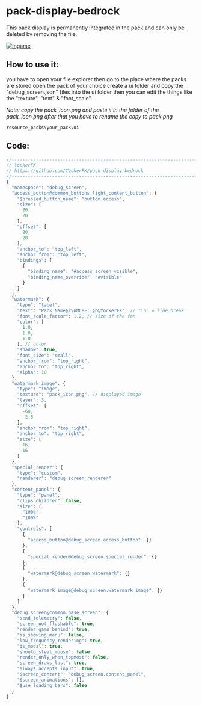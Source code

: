 # pack-display-bedrock
This pack display is permanently integrated in the pack and can only be deleted by removing the file.

[![ingame](https://cdn.discordapp.com/attachments/586639642552565790/826751863754981376/Minecraft_31.03.2021_11_31_12.png)](https://github.com/YockerFX/pack-display-bedrock)

## How to use it:
you have to open your file explorer then go to the place where the packs are stored open the pack of your choice create a ui folder and copy the "debug_screen.json" files into the ui folder then you can edit the things like the "texture", "text" & "font_scale".

*Note: copy the pack_icon.png and paste it in the folder of the pack_icon.png after that you have to rename the copy to pack.png* 

```
resource_packs\your_pack\ui
```

## Code:
```javascript
//-----------------------------------------------------------------------------------------------------------------------------------------------------------------------------------------------------
// YockerFX
// https://github.com/YockerFX/pack-display-bedrock
//------------------------------------------------------------------------------------------------------------------------------------------------------------------------------------------------------
{
  "namespace": "debug_screen",
  "access_button@common_buttons.light_content_button": {
    "$pressed_button_name": "button.access",
    "size": [
      20,
      20
    ],
    "offset": [
      20,
      20
    ],
    "anchor_to": "top_left",
    "anchor_from": "top_left",
    "bindings": [
      {
        "binding_name": "#access_screen_visible",
        "binding_name_override": "#visible"
      }
    ]
  },
  "watermark": {
    "type": "label",
    "text": "Pack Name§r\nMCBE: §b@YockerFX", // "\n" = line break
    "font_scale_factor": 1.2, // size of the fon
    "color": [
      1.0,
      1.0,
      1.0
    ], // color
    "shadow": true,
    "font_size": "small",
    "anchor_from": "top_right",
    "anchor_to": "top_right",
    "alpha": 10
  },
  "watermark_image": {
    "type": "image",
    "texture": "pack_icon.png", // displayed image
    "layer": 3,
    "offset": [
      -60,
      -2.5
    ], 
    "anchor_from": "top_right",
    "anchor_to": "top_right",
    "size": [
      16,
      16
    ]
  },
  "special_render": {
    "type": "custom",
    "renderer": "debug_screen_renderer"
  },
  "content_panel": {
    "type": "panel",
    "clips_children": false,
    "size": [
      "100%",
      "100%"
    ],
    "controls": [
      {
        "access_button@debug_screen.access_button": {}
      },
      {
        "special_render@debug_screen.special_render": {}
      },
      {
        "watermark@debug_screen.watermark": {}
      },
      {
        "watermark_image@debug_screen.watermark_image": {}
      }
    ]
  },
  "debug_screen@common.base_screen": {
    "send_telemetry": false,
    "screen_not_flushable": true,
    "render_game_behind": true,
    "is_showing_menu": false,
    "low_frequency_rendering": true,
    "is_modal": true,
    "should_steal_mouse": false,
    "render_only_when_topmost": false,
    "screen_draws_last": true,
    "always_accepts_input": true,
    "$screen_content": "debug_screen.content_panel",
    "$screen_animations": [],
    "$use_loading_bars": false
  }
}
```
